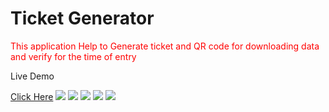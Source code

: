 <h1>Ticket Generator</h1>
<p style="color:red;">This application Help to Generate ticket and QR code for downloading data and verify for the time of entry</p>
<p>Live Demo</p>
<a href="https://kidoworld.000webhostapp.com/ticket/ticketbook.html">Click Here</a>
<img src="https://shivesh947.github.io/imagesforreadme/tketbuk1.PNG" />
<img src="https://shivesh947.github.io/imagesforreadme/tketbuk2.PNG" />
<img src="https://shivesh947.github.io/imagesforreadme/tketbuk3.PNG" />
<img src="https://shivesh947.github.io/imagesforreadme/tketbuk4.PNG" />
<img src="https://shivesh947.github.io/imagesforreadme/tketbuk5.PNG" />
